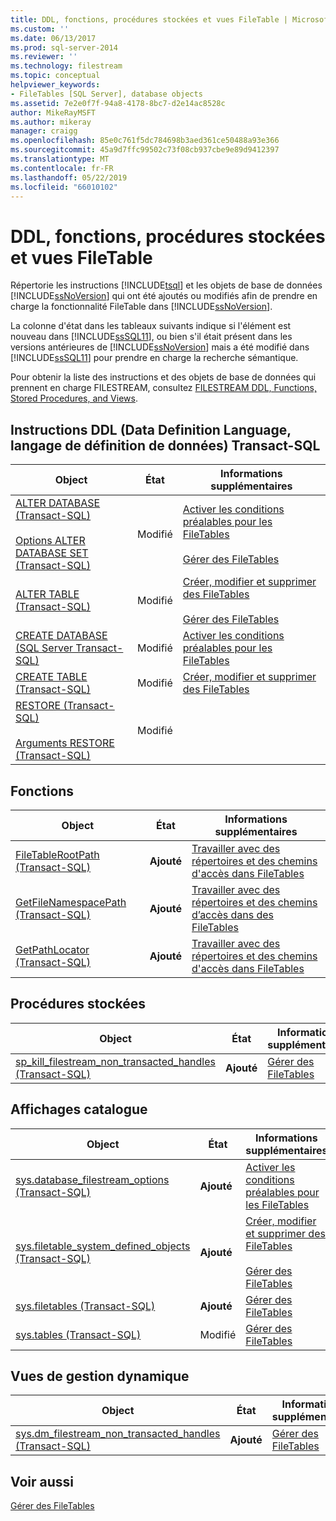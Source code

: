 ```yaml
---
title: DDL, fonctions, procédures stockées et vues FileTable | Microsoft Docs
ms.custom: ''
ms.date: 06/13/2017
ms.prod: sql-server-2014
ms.reviewer: ''
ms.technology: filestream
ms.topic: conceptual
helpviewer_keywords:
- FileTables [SQL Server], database objects
ms.assetid: 7e2e0f7f-94a8-4178-8bc7-d2e14ac8528c
author: MikeRayMSFT
ms.author: mikeray
manager: craigg
ms.openlocfilehash: 85e0c761f5dc784698b3aed361ce50488a93e366
ms.sourcegitcommit: 45a9d7ffc99502c73f08cb937cbe9e89d9412397
ms.translationtype: MT
ms.contentlocale: fr-FR
ms.lasthandoff: 05/22/2019
ms.locfileid: "66010102"
---
```

# <a name="filetable-ddl-functions-stored-procedures-and-views"></a>DDL, fonctions, procédures stockées et vues FileTable
  Répertorie les instructions [!INCLUDE[tsql](../../includes/tsql-md.md)] et les objets de base de données [!INCLUDE[ssNoVersion](../../includes/ssnoversion-md.md)] qui ont été ajoutés ou modifiés afin de prendre en charge la fonctionnalité FileTable dans [!INCLUDE[ssNoVersion](../../includes/ssnoversion-md.md)].  
  
 La colonne d'état dans les tableaux suivants indique si l'élément est nouveau dans [!INCLUDE[ssSQL11](../../includes/sssql11-md.md)], ou bien s'il était présent dans les versions antérieures de [!INCLUDE[ssNoVersion](../../includes/ssnoversion-md.md)] mais a été modifié dans [!INCLUDE[ssSQL11](../../includes/sssql11-md.md)] pour prendre en charge la recherche sémantique.  
  
 Pour obtenir la liste des instructions et des objets de base de données qui prennent en charge FILESTREAM, consultez [FILESTREAM DDL, Functions, Stored Procedures, and Views](../views/views.md).  
  
##  <a name="ddl"></a> Instructions DDL (Data Definition Language, langage de définition de données) Transact-SQL  
  
|Object|État|Informations supplémentaires|  
|------------|------------|----------------------|  
|[ALTER DATABASE &#40;Transact-SQL&#41;](/sql/t-sql/statements/alter-database-transact-sql)<br /><br /> [Options ALTER DATABASE SET &#40;Transact-SQL&#41;](/sql/t-sql/statements/alter-database-transact-sql-set-options)|Modifié|[Activer les conditions préalables pour les FileTables](enable-the-prerequisites-for-filetable.md)<br /><br /> [Gérer des FileTables](manage-filetables.md)|  
|[ALTER TABLE &#40;Transact-SQL&#41;](/sql/t-sql/statements/alter-table-transact-sql)|Modifié|[Créer, modifier et supprimer des FileTables](create-alter-and-drop-filetables.md)<br /><br /> [Gérer des FileTables](manage-filetables.md)|  
|[CREATE DATABASE &#40;SQL Server Transact-SQL&#41;](/sql/t-sql/statements/create-database-sql-server-transact-sql)|Modifié|[Activer les conditions préalables pour les FileTables](enable-the-prerequisites-for-filetable.md)|  
|[CREATE TABLE &#40;Transact-SQL&#41;](/sql/t-sql/statements/create-table-transact-sql)|Modifié|[Créer, modifier et supprimer des FileTables](create-alter-and-drop-filetables.md)|  
|[RESTORE &#40;Transact-SQL&#41;](/sql/t-sql/statements/restore-statements-transact-sql)<br /><br /> [Arguments RESTORE &#40;Transact-SQL&#41;](/sql/t-sql/statements/restore-statements-arguments-transact-sql)|Modifié||  
  
##  <a name="func"></a> Fonctions  
  
|Object|État|Informations supplémentaires|  
|------------|------------|----------------------|  
|[FileTableRootPath &#40;Transact-SQL&#41;](/sql/relational-databases/system-functions/filetablerootpath-transact-sql)|**Ajouté**|[Travailler avec des répertoires et des chemins d'accès dans FileTables](work-with-directories-and-paths-in-filetables.md)|  
|[GetFileNamespacePath &#40;Transact-SQL&#41;](/sql/relational-databases/system-functions/getfilenamespacepath-transact-sql)|**Ajouté**|[Travailler avec des répertoires et des chemins d’accès dans des FileTables](work-with-directories-and-paths-in-filetables.md)|  
|[GetPathLocator &#40;Transact-SQL&#41;](/sql/relational-databases/system-functions/getpathlocator-transact-sql)|**Ajouté**|[Travailler avec des répertoires et des chemins d'accès dans FileTables](work-with-directories-and-paths-in-filetables.md)|  
  
##  <a name="sproc"></a> Procédures stockées  
  
|Object|État|Informations supplémentaires|  
|------------|------------|----------------------|  
|[sp_kill_filestream_non_transacted_handles &#40;Transact-SQL&#41;](/sql/relational-databases/system-stored-procedures/filestream-and-filetable-sp-kill-filestream-non-transacted-handles)|**Ajouté**|[Gérer des FileTables](manage-filetables.md)|  
  
##  <a name="cv"></a> Affichages catalogue  
  
|Object|État|Informations supplémentaires|  
|------------|------------|----------------------|  
|[sys.database_filestream_options &#40;Transact-SQL&#41;](/sql/relational-databases/system-catalog-views/sys-database-filestream-options-transact-sql)|**Ajouté**|[Activer les conditions préalables pour les FileTables](enable-the-prerequisites-for-filetable.md)|  
|[sys.filetable_system_defined_objects &#40;Transact-SQL&#41;](/sql/relational-databases/system-catalog-views/sys-filetable-system-defined-objects-transact-sql)|**Ajouté**|[Créer, modifier et supprimer des FileTables](create-alter-and-drop-filetables.md)<br /><br /> [Gérer des FileTables](manage-filetables.md)|  
|[sys.filetables &#40;Transact-SQL&#41;](/sql/relational-databases/system-catalog-views/sys-filetables-transact-sql)|**Ajouté**|[Gérer des FileTables](manage-filetables.md)|  
|[sys.tables &#40;Transact-SQL&#41;](/sql/relational-databases/system-catalog-views/sys-tables-transact-sql)|Modifié|[Gérer des FileTables](manage-filetables.md)|  
  
##  <a name="dmv"></a> Vues de gestion dynamique  
  
|Object|État|Informations supplémentaires|  
|------------|------------|----------------------|  
|[sys.dm_filestream_non_transacted_handles &#40;Transact-SQL&#41;](/sql/relational-databases/system-dynamic-management-views/sys-dm-filestream-non-transacted-handles-transact-sql)|**Ajouté**|[Gérer des FileTables](manage-filetables.md)|  
  
## <a name="see-also"></a>Voir aussi  
 [Gérer des FileTables](manage-filetables.md)  
  
  

